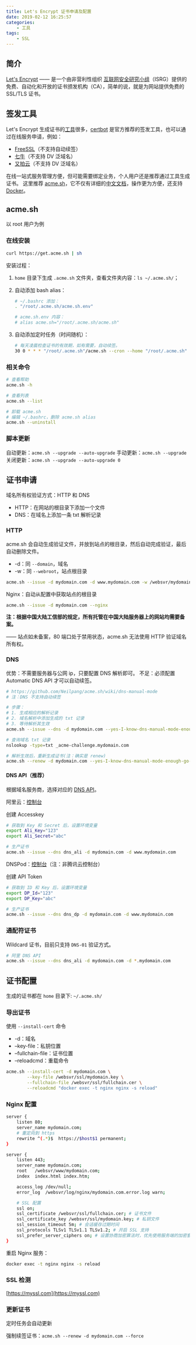 ```yaml
---
title: Let's Encrypt 证书申请及配置
date: 2019-02-12 16:25:57
categories:
    - 工具
tags:
    - SSL
---
```


## 简介

[Let's Encrypt](https://letsencrypt.org/) —— 是一个由非营利性组织 [互联网安全研究小组](https://letsencrypt.org/isrg/)（ISRG）提供的免费、自动化和开放的证书颁发机构（CA），简单的说，就是为网站提供免费的 SSL/TLS 证书。



## 签发工具

Let's Encrypt 生成证书的[工具](https://letsencrypt.org/docs/client-options/)很多，[certbot](https://certbot.eff.org/) 是官方推荐的签发工具，也可以通过在线服务申请，例如：

- [FreeSSL](https://freessl.cn/)（不支持自动续签）
- [七牛](https://www.qiniu.com/ssl)（不支持 DV 泛域名）
- [又拍云](https://www.upyun.com/products/ssl)（不支持 DV 泛域名）

在线一站式服务管理方便，但可能需要绑定业务，个人用户还是推荐通过工具生成证书。
这里推荐 [acme.sh](https://github.com/Neilpang/acme.sh)，它不仅有详细的[中文文档](https://github.com/Neilpang/acme.sh/wiki/%E8%AF%B4%E6%98%8E)，操作更为方便，还支持 [Docker](https://github.com/Neilpang/acme.sh/wiki/Run-acme.sh-in-docker)。



## acme.sh

以 root 用户为例

### 在线安装

```sh
curl https://get.acme.sh | sh
```

安装过程：

1. `home`  目录下生成 `.acme.sh` 文件夹，查看文件夹内容：`ls ~/.acme.sh/`；

2. 自动添加 bash alias：

   ```sh
   # ~/.bashrc 添加：
   . "/root/.acme.sh/acme.sh.env"

   # acme.sh.env 内容：
   # alias acme.sh="/root/.acme.sh/acme.sh"
   ```

3. 自动添加定时任务（时间随机）：

   ```sh
   # 每天凌晨检查证书的有效期，如有需要，自动续签。
   30 0 * * * "/root/.acme.sh"/acme.sh --cron --home "/root/.acme.sh" > /dev/null
   ```

### 相关命令

```sh
# 查看帮助
acme.sh -h

# 查看列表
acme.sh --list

# 卸载 acme.sh
# 编辑 ~/.bashrc，删除 acme.sh alias
acme.sh --uninstall
```

### 脚本更新

自动更新：`acme.sh --upgrade --auto-upgrade`
手动更新：`acme.sh --upgrade`
关闭更新：`acme.sh --upgrade --auto-upgrade 0`


## 证书申请

域名所有权验证方式：HTTP 和 DNS

- HTTP：在网站的根目录下添加一个文件
- DNS：在域名上添加一条 txt 解析记录

### HTTP

acme.sh 会自动生成验证文件，并放到站点的根目录，然后自动完成验证，最后自动删除文件。

- -d：同 `--domain`，域名
- -w：同 `--webroot`，站点根目录

```sh
acme.sh --issue -d mydomain.com -d www.mydomain.com -w /websvr/mydomain.com/
```

Nginx：自动从配置中获取站点的根目录

```sh
acme.sh --issue -d mydomain.com --nginx
```

**注：根据中国大陆工信部的规定，所有托管在中国大陆服务器上的网站均需要备案。**

—— 站点如未备案，80 端口处于禁用状态，acme.sh 无法使用 HTTP 验证域名所有权。

### DNS

优势：不需要服务器与公网 ip，只要配置 DNS 解析即可。
不足：必须配置 Automatic DNS API 才可以自动续签。

```sh
# https://github.com/Neilpang/acme.sh/wiki/dns-manual-mode
# 注：DNS 不支持自动续签

# 步骤：
# 1. 生成相应的解析记录
# 2. 域名解析中添加生成的 txt 记录
# 3. 等待解析其生效
acme.sh --issue --dns -d mydomain.com --yes-I-know-dns-manual-mode-enough-go-ahead-please

# 查询域名 txt 记录
nslookup -type=txt _acme-challenge.mydomain.com

# 解析生效后，重新生成证书(注：确实是 renew)
acme.sh --renew -d mydomain.com --yes-I-know-dns-manual-mode-enough-go-ahead-please
```

#### DNS API（推荐）

根据域名服务商，选择对应的 [DNS API](https://github.com/Neilpang/acme.sh/blob/master/dnsapi/README.md)。



阿里云：[控制台](https://usercenter.console.aliyun.com/#/manage/ak)

创建 Accesskey

```sh
# 获取到 Key 和 Secret 后，设置环境变量
export Ali_Key="123"
export Ali_Secret="abc"

# 生产证书
acme.sh --issue --dns dns_ali -d mydomain.com -d www.mydomain.com
```



DNSPod：[控制台](https://www.dnspod.cn/console/user/security)（注：非腾讯云控制台）

创建 API Token

```sh
# 获取到 ID 和 Key 后，设置环境变量
export DP_Id="123"
export DP_Key="abc"

# 生产证书
acme.sh --issue --dns dns_dp -d mydomain.com -d www.mydomain.com
```

### 通配符证书

 Wildcard 证书，目前只支持 `DNS-01` 验证方式。

```sh
# 阿里 DNS API
acme.sh --issue --dns dns_ali -d mydomain.com -d *.mydomain.com
```



## 证书配置

生成的证书都在 `home` 目录下: `~/.acme.sh/`

### 导出证书

使用 `--install-cert` 命令

- -d：域名
- –key-file：私钥位置
- –fullchain-file：证书位置
- –reloadcmd：重载命令

```sh
acme.sh --install-cert -d mydomain.com \
        --key-file /websvr/ssl/mydomain.key \
        --fullchain-file /websvr/ssl/fullchain.cer \
        --reloadcmd "docker exec -t nginx nginx -s reload"
```

### Nginx 配置

```sh
server {
    listen 80;
    server_name mydomain.com;
    # 重定向到 https
    rewrite ^(.*)$  https://$host$1 permanent;
}

server {
    listen 443;
    server_name mydomain.com;
    root   /websvr/www/mydomain.com;
    index  index.html index.htm;

    access_log /dev/null;
    error_log  /websvr/log/nginx/mydomain.com.error.log warn;

    # SSL 配置
    ssl on;
    ssl_certificate /websvr/ssl/fullchain.cer; # 证书文件
    ssl_certificate_key /websvr/ssl/mydomain.key; # 私钥文件
    ssl_session_timeout 5m; # 会话缓存过期时间
    ssl_protocols TLSv1 TLSv1.1 TLSv1.2; # 开启 SSL 支持
    ssl_prefer_server_ciphers on; # 设置协商加密算法时，优先使用服务端的加密套件
}
```

重启 Nginx 服务：

```sh
docker exec -t nginx nginx -s reload
```

### SSL 检测

[https://myssl.com](https://myssl.com)

### 更新证书

定时任务会自动更新

强制续签证书：`acme.sh --renew -d mydomain.com --force`

